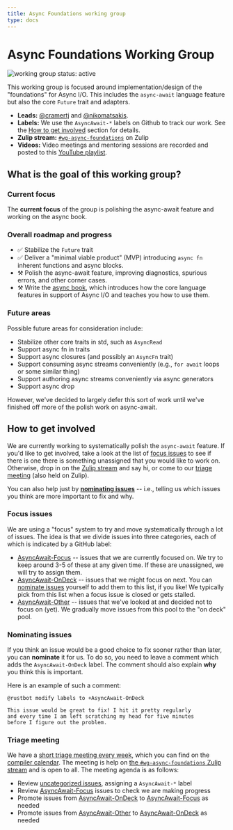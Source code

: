 ```yaml
---
title: Async Foundations working group
type: docs
---
```

# Async Foundations Working Group
![working group status: active][status]

This working group is focused around implementation/design of the "foundations" for Async I/O.
This includes the `async-await` language feature but also the core `Future` trait and adapters.

- **Leads:** [@cramertj][cramertj] and [@nikomatsakis][nikomatsakis].
- **Labels:** We use the `AsyncAwait-*` labels on Github to track our work.
  See the [How to get involved](#how-to-get-involved) section for details.
- **Zulip stream:** [`#wg-async-foundations`][stream] on Zulip
- **Videos:** Video meetings and mentoring sessions are recorded and posted to this [YouTube playlist](https://www.youtube.com/watch?v=xe2_whJWBC0&list=PL85XCvVPmGQgGNOAwhOKIfCL6TuRLJlWy).

[repo]: https://github.com/rust-lang/rust
[nikomatsakis]: https://github.com/nikomatsakis
[cramertj]: https://github.com/cramertj

[status]: https://img.shields.io/badge/status-active-brightgreen.svg?style=for-the-badge

## What is the goal of this working group?

### Current focus

The **current focus** of the group is polishing the async-await
feature and working on the async book. 

### Overall roadmap and progress

- ✅ Stabilize the `Future` trait
- ✅ Deliver a "minimal viable product" (MVP) introducing `async fn` inherent functions and async blocks.
- ⚒️ Polish the async-await feature, improving diagnostics, spurious errors, and other corner cases.
- ⚒️ Write the [async book](https://github.com/rust-lang/async-book), which introduces how the core language features in support of Async I/O and teaches you how to use them.

### Future areas

Possible future areas for consideration include:

- Stabilize other core traits in std, such as `AsyncRead`
- Support async fn in traits
- Support async closures (and possibly an `AsyncFn` trait)
- Support consuming async streams conveniently (e.g., `for await` loops or some similar thing)
- Support authoring async streams conveniently via async generators
- Support async drop 

However, we've decided to largely defer this sort of work until we've
finished off more of the polish work on async-await.

## How to get involved

We are currently working to systematically polish the `async-await`
feature. If you'd like to get involved, take a look at the list of
[focus issues](#focus-issues) to see if there is one there is
something unassigned that you would like to work on. Otherwise, drop
in on the [Zulip stream][stream] and say hi, or come to our [triage
meeting](#triage-meeting) (also held on Zulip).

You can also help just by [**nominating issues**](#nominating-issues) -- i.e., telling us
which issues you think are more important to fix and why.

### Focus issues

We are using a "focus" system to try and move systematically through a
lot of issues. The idea is that we divide issues into three
categories, each of which is indicated by a GitHub label:

- [AsyncAwait-Focus] -- issues that we are currently focused on. We
  try to keep around 3-5 of these at any given time. If these are
  unassigned, we will try to assign them.
- [AsyncAwait-OnDeck] -- issues that we might focus on next.  You can
  [nominate issues](#nominating-issues) yourself to add them to this
  list, if you like! We typically pick from this list when a focus
  issue is closed or gets stalled.
- [AsyncAwait-Other] -- issues that we've looked at and decided not to focus
  on (yet). We gradually move issues from this pool to the "on deck" pool.

[AsyncAwait-Focus]: https://github.com/search?q=org%3Arust-lang+is%3Aissue+label%3AAsyncAwait-Focus+is%3Aopen&type=Issues
[AsyncAwait-OnDeck]: https://github.com/search?q=org%3Arust-lang+is%3Aissue+label%3AAsyncAwait-OnDeck+is%3Aopen&type=Issues
[AsyncAwait-Other]: https://github.com/search?q=org%3Arust-lang+is%3Aissue+label%3AAsyncAwait-Other+is%3Aopen&type=Issues

### Nominating issues

If you think an issue would be a good choice to fix sooner rather than
later, you can **nominate** it for us. To do so, you need to leave a
comment which adds the `AsyncAwait-OnDeck` label. The comment should
also explain **why** you think this is important.

Here is an example of such a comment:

```
@rustbot modify labels to +AsyncAwait-OnDeck

This issue would be great to fix! I hit it pretty regularly
and every time I am left scratching my head for five minutes
before I figure out the problem.
```

### Triage meeting

We have a [short triage meeting every week][event], which you can find
on the [compiler calendar][cc]. The meeting is help on [the
`#wg-async-foundations` Zulip stream][stream] and is open to all. The
meeting agenda is as follows:

- Review [uncategorized issues], assigning a `AsyncAwait-*` label 
- Review [AsyncAwait-Focus] issues to check we are making progress
- Promote issues from [AsyncAwait-OnDeck] to [AsyncAwait-Focus] as needed
- Promote issues from [AsyncAwait-Other] to [AsyncAwait-OnDeck] as needed

[uncategorized issues]: https://github.com/search?q=org%3Arust-lang+is%3Aissue+label%3AA-async-await+is%3Aopen+-label%3AAsyncAwait-Focus+-label%3AAsyncAwait-Other+-label%3AAsyncAwait-OnDeck&type=Issues
[A-async-await]: https://github.com/search?q=org%3Arust-lang+is%3Aissue+label%3AA-async-await+is%3Aopen&type=Issues

[event]: https://rust-lang.zulipchat.com/#narrow/stream/187312-wg-async-foundations
[cc]: ../../#meeting-calendar
[stream]: https://rust-lang.zulipchat.com/#narrow/stream/187312-wg-async-foundations
[z]: https://rust-lang.zulipchat.com

